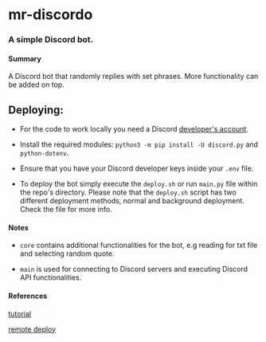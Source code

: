 # mr-discordo

### A simple Discord bot.

#### Summary

A Discord bot that randomly replies with set phrases. More functionality can be added on top.

## Deploying:

- For the code to work locally you need a Discord [developer's account](https://discord.com/developers/).

- Install the required modules: `python3 -m pip install -U discord.py` and `python-dotenv`.

- Ensure that you have your Discord developer keys inside your `.env` file.

- To deploy the bot simply execute the `deploy.sh` or run `main.py` file within the repo's directory. Please note that the `deploy.sh` script has two different deployment methods, normal and background deployment. Check the file for more info.

#### Notes
- `core` contains additional functionalities for the bot, e.g reading for txt file and selecting random quote.

- `main` is used for connecting to Discord servers and executing Discord API functionalities.

#### References
 [tutorial](https://www.freecodecamp.org/news/create-a-discord-bot-with-python/)

[remote deploy](https://janakiev.com/blog/python-background/)